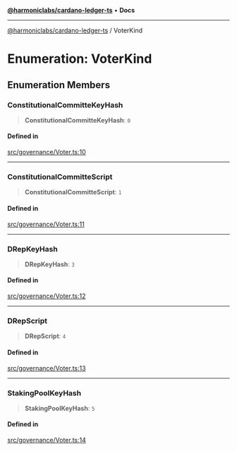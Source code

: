 [**@harmoniclabs/cardano-ledger-ts**](../README.md) • **Docs**

***

[@harmoniclabs/cardano-ledger-ts](../globals.md) / VoterKind

# Enumeration: VoterKind

## Enumeration Members

### ConstitutionalCommitteKeyHash

> **ConstitutionalCommitteKeyHash**: `0`

#### Defined in

[src/governance/Voter.ts:10](https://github.com/HarmonicLabs/cardano-ledger-ts/blob/94dd590ffe94133126b0d8d49920fc7b002e1975/src/governance/Voter.ts#L10)

***

### ConstitutionalCommitteScript

> **ConstitutionalCommitteScript**: `1`

#### Defined in

[src/governance/Voter.ts:11](https://github.com/HarmonicLabs/cardano-ledger-ts/blob/94dd590ffe94133126b0d8d49920fc7b002e1975/src/governance/Voter.ts#L11)

***

### DRepKeyHash

> **DRepKeyHash**: `3`

#### Defined in

[src/governance/Voter.ts:12](https://github.com/HarmonicLabs/cardano-ledger-ts/blob/94dd590ffe94133126b0d8d49920fc7b002e1975/src/governance/Voter.ts#L12)

***

### DRepScript

> **DRepScript**: `4`

#### Defined in

[src/governance/Voter.ts:13](https://github.com/HarmonicLabs/cardano-ledger-ts/blob/94dd590ffe94133126b0d8d49920fc7b002e1975/src/governance/Voter.ts#L13)

***

### StakingPoolKeyHash

> **StakingPoolKeyHash**: `5`

#### Defined in

[src/governance/Voter.ts:14](https://github.com/HarmonicLabs/cardano-ledger-ts/blob/94dd590ffe94133126b0d8d49920fc7b002e1975/src/governance/Voter.ts#L14)
